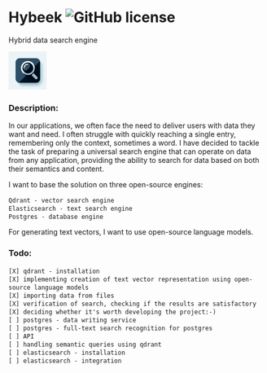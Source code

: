 # Hybeek ![GitHub license](https://img.shields.io/github/license/Naereen/StrapDown.js.svg)

Hybrid data search engine

[<img src="./res/images/logo.png" width="75" />](image.png)

### Description:

In our applications, we often face the need to deliver users with data they want and need. I often struggle with quickly
reaching a single entry,
remembering only the context, sometimes a word. I have decided to tackle the task of preparing a universal search engine
that can operate on data from any application,
providing the ability to search for data based on both their semantics and content.

I want to base the solution on three open-source engines:

    Qdrant - vector search engine
    Elasticsearch - text search engine
    Postgres - database engine

For generating text vectors, I want to use open-source language models.

### Todo:

    [X] qdrant - installation
    [X] implementing creation of text vector representation using open-source language models
    [X] importing data from files
    [X] verification of search, checking if the results are satisfactory
    [X] deciding whether it's worth developing the project:-)
    [ ] postgres - data writing service
    [ ] postgres - full-text search recognition for postgres
    [ ] API
    [ ] handling semantic queries using qdrant
    [ ] elasticsearch - installation
    [ ] elasticsearch - integration




